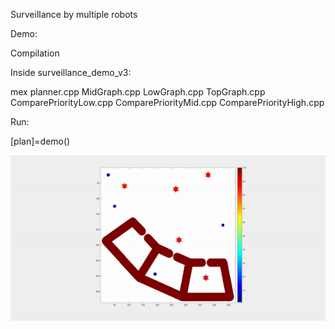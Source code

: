
Surveillance by multiple robots

Demo:

Compilation 

Inside surveillance_demo_v3:

mex planner.cpp MidGraph.cpp LowGraph.cpp TopGraph.cpp  ComparePriorityLow.cpp ComparePriorityMid.cpp ComparePriorityHigh.cpp

Run:

[plan]=demo()

![](demo.gif)
